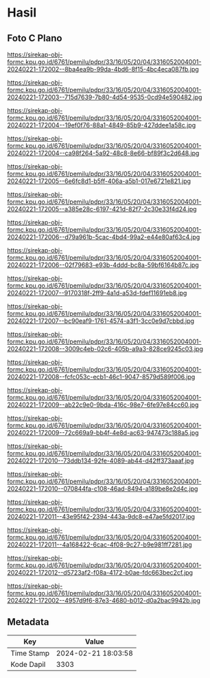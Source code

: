 # Hasil

## Foto C Plano

https://sirekap-obj-formc.kpu.go.id/6761/pemilu/pdpr/33/16/05/20/04/3316052004001-20240221-172002--8ba4ea9b-99da-4bd6-8f15-4bc4eca087fb.jpg

https://sirekap-obj-formc.kpu.go.id/6761/pemilu/pdpr/33/16/05/20/04/3316052004001-20240221-172003--715d7639-7b80-4d54-9535-0cd94e590482.jpg

https://sirekap-obj-formc.kpu.go.id/6761/pemilu/pdpr/33/16/05/20/04/3316052004001-20240221-172004--19ef0f76-88a1-4849-85b9-427ddee1a58c.jpg

https://sirekap-obj-formc.kpu.go.id/6761/pemilu/pdpr/33/16/05/20/04/3316052004001-20240221-172004--ca98f264-5a92-48c8-8e66-bf89f3c2d648.jpg

https://sirekap-obj-formc.kpu.go.id/6761/pemilu/pdpr/33/16/05/20/04/3316052004001-20240221-172005--6e6fc8d1-b5ff-406a-a5b1-017e6721e821.jpg

https://sirekap-obj-formc.kpu.go.id/6761/pemilu/pdpr/33/16/05/20/04/3316052004001-20240221-172005--a385e28c-6197-421d-82f7-2c30e33f4d24.jpg

https://sirekap-obj-formc.kpu.go.id/6761/pemilu/pdpr/33/16/05/20/04/3316052004001-20240221-172006--d79a961b-5cac-4bd4-99a2-e44e80af63c4.jpg

https://sirekap-obj-formc.kpu.go.id/6761/pemilu/pdpr/33/16/05/20/04/3316052004001-20240221-172006--02f79683-e93b-4ddd-bc8a-59bf6164b87c.jpg

https://sirekap-obj-formc.kpu.go.id/6761/pemilu/pdpr/33/16/05/20/04/3316052004001-20240221-172007--9170318f-2ff9-4a1d-a53d-fdef11691eb8.jpg

https://sirekap-obj-formc.kpu.go.id/6761/pemilu/pdpr/33/16/05/20/04/3316052004001-20240221-172007--bc90eaf9-1761-4574-a3f1-3cc0e9d7cbbd.jpg

https://sirekap-obj-formc.kpu.go.id/6761/pemilu/pdpr/33/16/05/20/04/3316052004001-20240221-172008--3009c4eb-02c6-405b-a9a3-828ce9245c03.jpg

https://sirekap-obj-formc.kpu.go.id/6761/pemilu/pdpr/33/16/05/20/04/3316052004001-20240221-172008--fcfc053c-ecb1-46c1-9047-8579d589f006.jpg

https://sirekap-obj-formc.kpu.go.id/6761/pemilu/pdpr/33/16/05/20/04/3316052004001-20240221-172009--ab22c9e0-9bda-416c-98e7-6fe97e84cc60.jpg

https://sirekap-obj-formc.kpu.go.id/6761/pemilu/pdpr/33/16/05/20/04/3316052004001-20240221-172009--72c669a9-bb4f-4e8d-ac63-947473c188a5.jpg

https://sirekap-obj-formc.kpu.go.id/6761/pemilu/pdpr/33/16/05/20/04/3316052004001-20240221-172010--73ddb134-92fe-4089-ab44-d42ff373aaaf.jpg

https://sirekap-obj-formc.kpu.go.id/6761/pemilu/pdpr/33/16/05/20/04/3316052004001-20240221-172010--070844fa-c108-46ad-8494-a189be8e2d4c.jpg

https://sirekap-obj-formc.kpu.go.id/6761/pemilu/pdpr/33/16/05/20/04/3316052004001-20240221-172011--43e95f42-2394-443a-9dc8-e47ae5fd2017.jpg

https://sirekap-obj-formc.kpu.go.id/6761/pemilu/pdpr/33/16/05/20/04/3316052004001-20240221-172011--4a168422-6cac-4f08-9c27-b9e981ff7281.jpg

https://sirekap-obj-formc.kpu.go.id/6761/pemilu/pdpr/33/16/05/20/04/3316052004001-20240221-172012--d5723af2-f08a-4172-b0ae-fdc663bec2cf.jpg

https://sirekap-obj-formc.kpu.go.id/6761/pemilu/pdpr/33/16/05/20/04/3316052004001-20240221-172002--4957d9f6-87e3-4680-b012-d0a2bac9942b.jpg


## Metadata

| Key        | Value               |
| ---------- | ------------------- |
| Time Stamp | 2024-02-21 18:03:58 |
| Kode Dapil | 3303                |



